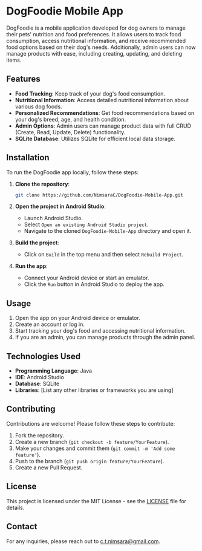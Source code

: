 # DogFoodie Mobile App

DogFoodie is a mobile application developed for dog owners to manage their pets' nutrition and food preferences. It allows users to track food consumption, access nutritional information, and receive recommended food options based on their dog's needs. Additionally, admin users can now manage products with ease, including creating, updating, and deleting items.

## Features

- **Food Tracking**: Keep track of your dog's food consumption.
- **Nutritional Information**: Access detailed nutritional information about various dog foods.
- **Personalized Recommendations**: Get food recommendations based on your dog's breed, age, and health condition.
- **Admin Options**: Admin users can manage product data with full CRUD (Create, Read, Update, Delete) functionality.
- **SQLite Database**: Utilizes SQLite for efficient local data storage.

## Installation

To run the DogFoodie app locally, follow these steps:

1. **Clone the repository**:
   ```bash
   git clone https://github.com/NimsaraC/DogFoodie-Mobile-App.git
   ```

2. **Open the project in Android Studio**:
   - Launch Android Studio.
   - Select `Open an existing Android Studio project`.
   - Navigate to the cloned `DogFoodie-Mobile-App` directory and open it.

3. **Build the project**:
   - Click on `Build` in the top menu and then select `Rebuild Project`.

4. **Run the app**:
   - Connect your Android device or start an emulator.
   - Click the `Run` button in Android Studio to deploy the app.

## Usage

1. Open the app on your Android device or emulator.
2. Create an account or log in.
3. Start tracking your dog's food and accessing nutritional information.
4. If you are an admin, you can manage products through the admin panel.

## Technologies Used

- **Programming Language**: Java
- **IDE**: Android Studio
- **Database**: SQLite
- **Libraries**: [List any other libraries or frameworks you are using]

## Contributing

Contributions are welcome! Please follow these steps to contribute:

1. Fork the repository.
2. Create a new branch (`git checkout -b feature/YourFeature`).
3. Make your changes and commit them (`git commit -m 'Add some feature'`).
4. Push to the branch (`git push origin feature/YourFeature`).
5. Create a new Pull Request.

## License

This project is licensed under the MIT License - see the [LICENSE](LICENSE) file for details.

## Contact

For any inquiries, please reach out to [c.t.nimsara@gmail.com](mailto:c.t.nimsara@gmail.com).
